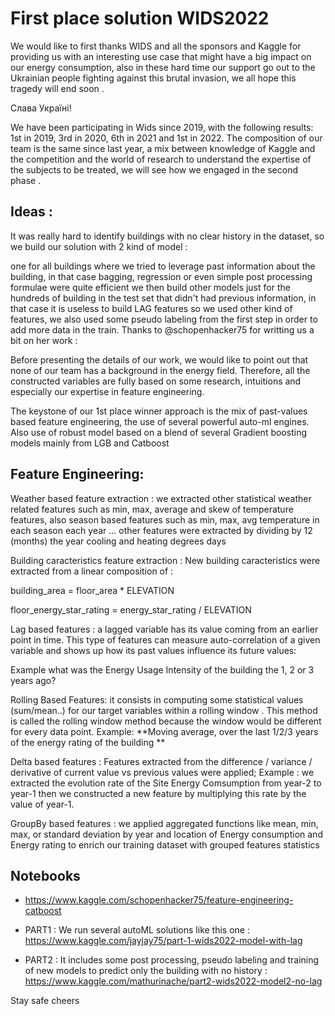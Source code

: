 # First place solution WIDS2022
We would like to first thanks WIDS and all the sponsors and Kaggle for providing us with an interesting use case that might have a big impact on our energy consumption, also in these hard time our support go out to the Ukrainian people fighting against this brutal invasion, we all hope this tragedy will end soon .

Слава Україні!

We have been participating in Wids since 2019, with the following results: 1st in 2019, 3rd in 2020, 6th in 2021 and 1st in 2022.
The composition of our team is the same since last year, a mix between knowledge of Kaggle and the competition and the world of research to understand the expertise of the subjects to be treated, we will see how we engaged in the second phase .

## Ideas :
It was really hard to identify buildings with no clear history in the dataset, so we build our solution with 2 kind of model :

one for all buildings where we tried to leverage past information about the building, in that case bagging, regression or even simple post processing formulae were quite efficient
we then build other models just for the hundreds of building in the test set that didn't had previous information, in that case it is useless to build LAG features so we used other kind of features, we also used some pseudo labeling from the first step in order to add more data in the train.
Thanks to @schopenhacker75 for writting us a bit on her work :

Before presenting the details of our work, we would like to point out that none of our team has a background in the energy field. Therefore, all the constructed variables are fully based on some research, intuitions and especially our expertise in feature engineering.

The keystone of our 1st place winner approach is the mix of past-values based feature engineering, the use of several powerful auto-ml engines. Also use of robust model based on a blend of several Gradient boosting
models mainly from LGB and Catboost

## Feature Engineering:
Weather based feature extraction : we extracted other statistical weather related features such as min, max, average and skew of temperature features, also season based features such as min, max, avg temperature in each season each year … other features were extracted by dividing by 12 (months) the year cooling and heating degrees days

Building caracteristics feature extraction :
New building caracteristics were extracted from a linear composition of :

building_area = floor_area * ELEVATION

floor_energy_star_rating = energy_star_rating / ELEVATION

Lag based features : a lagged variable has its value coming from an earlier point in time. This type of features can measure auto-correlation of a given variable and shows up how its past values influence its future values:

Example what was the Energy Usage Intensity of the building the 1, 2 or 3 years ago?

Rolling Based Features: it consists in computing some statistical values (sum/mean..) for our target variables within a rolling window .
This method is called the rolling window method because the window would be different for every data point.
Example: **Moving average, over the last 1/2/3 years of the energy rating of the building
**

Delta based features : Features extracted from the difference / variance / derivative of current value vs previous values were applied; Example : we extracted the evolution rate of the Site Energy Comsumption from year-2 to year-1 then we constructed a new feature by multiplying this rate by the value of year-1.

 GroupBy based features : we applied aggregated functions like mean, min, max, or standard deviation by year and location  of Energy consumption and Energy rating to enrich our training dataset with grouped features statistics

## Notebooks
- https://www.kaggle.com/schopenhacker75/feature-engineering-catboost

- PART1 : We run several autoML solutions like this one : https://www.kaggle.com/jayjay75/part-1-wids2022-model-with-lag

- PART2 : It includes some post processing, pseudo labeling and training of new models to predict only the building with no history : https://www.kaggle.com/mathurinache/part2-wids2022-model2-no-lag

Stay safe cheers